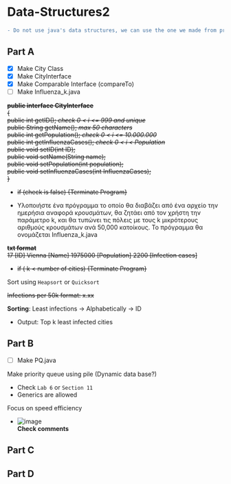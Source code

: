 # Data-Structures2
```diff
- Do not use java's data structures, we can use the one we made from previous project
```
## Part A
- [x] Make City Class
- [x] Make CityInterface
- [x] Make Comparable<City> Interface (compareTo)
- [ ] Make Influenza_k.java 

~~**public interface CityInterface** \
  { \
  public int getID(); _check 0 < i <= 999 and unique_ \
  public String getName(); _max 50 characters_ \
  public int getPopulation(); _check 0 < i <= 10.000.000_ \
  public int getInfluenzaCases(); _check 0 < i < Population_ \
  public void setID(int ID); \
  public void setName(String name); \
  public void setPopulation(int population); \
  public void setInfluenzaCases(int InfluenzaCases); \
  }~~
* ~~if (check is false) {Terminate Program}~~

* Υλοποιήστε ένα πρόγραμμα το οποίο θα διαβάζει από ένα αρχείο την ημερήσια αναφορά κρουσμάτων, θα ζητάει από τον χρήστη την παράμετρο k, και θα τυπώνει τις πόλεις με τους k μικρότερους αριθμούς κρουσμάτων ανά 50,000 κατοίκους. Το πρόγραμμα θα ονομάζεται Influenza_k.java

~~**txt format** \
17 [ID] Vienna [Name] 1975000 [Population] 2200 [Infection cases]~~

* ~~if ( k < number of cities) {Terminate Program}~~

Sort using `Heapsort` or `Quicksort`

~~Infections per 50k format: x.xx~~

**Sorting**: Least infections -> Alphabetically -> ID

* Output: Top k least infected cities


## Part B
- [ ] Make PQ.java

Make priority queue using pile (Dynamic data base?)
* Check `Lab 6` or  `Section 11`
* Generics are allowed

Focus on speed efficiency
  * ![image](https://github.com/Morthlog/Data-Structures2/assets/117933681/e63e91ff-3cfe-48a1-a718-5bf83265d36d) \
    **Check comments**


## Part C

## Part D

